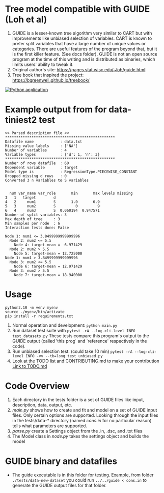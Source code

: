 # Tree model compatible with GUIDE (Loh et al)
1. GUIDE is a lesser-known tree algorithm very similar to CART but with improvements like unbiased selection of variables. CART is known to prefer split variables that have a large number of unique values or categories. There are useful features of the program beyond that, but it is the first killer feature. (See docs folder). GUIDE is not an open source program at the time of this writing and is distributed as binaries, which limits users' ability to tweak it. 
1. Original author's site: https://pages.stat.wisc.edu/~loh/guide.html 
1. Tree book that inspired the project: https://bgreenwell.github.io/treebook/
   
[![Python application](https://github.com/blakeb211/guide/actions/workflows/python-app.yml/badge.svg?branch=master&event=push)](https://github.com/blakeb211/guide/actions/workflows/python-app.yml)

# Example output from for data-tiniest2 test 
```
>> Parsed description file <<
**************************************************
Datafile name            : data.txt
Missing value labels     : ['NA']
Number of variables      : 4
Variable types           : {'d': 1, 'n': 3}
**************************************************
Number of rows datafile  : 60
Dependent variable       : target
Model type is            : RegressionType.PIECEWISE_CONSTANT
Dropped missing d rows   : 0
Converted 3 n variables to S variables


  num var_name var_role       min       max levels missing
3   1   target        d                                   
4   2     num1        S       1.0       6.9               
5   3     num2        S         0         9               
6   4     num3        S  0.060194  0.947571               
Number of split variables: 3
Max depth of tree     : 3
Min samples per node  : 6
Interaction tests done: False

Node 1: num1 <= 3.8499999999999996
  Node 2: num2 <= 5.5
    Node 4: target-mean =  6.971429
  Node 2: num2 > 5.5
    Node 5: target-mean = 12.725000
Node 1: num1 > 3.8499999999999996
  Node 3: num2 <= 5.5
    Node 6: target-mean = 12.971429
  Node 3: num2 > 5.5
    Node 7: target-mean = 18.940000
```

# Usage 
 ```
 python3.10 -m venv myenv
 source ./myenv/bin/activate 
 pip install -r requirements.txt
 ```
1. Normal operation and development: `python main.py`
1. Run dataset test suite with `pytest -rA --log-cli-level INFO test_datasets.py` These tests compare this program's output to the GUIDE output (called 'this prog' and 'reference' respectively in the code).
1. Run unbiased selection test. (could take 10 min) `pytest -rA --log-cli-level INFO -vv --tb=long test_unbiased.py`
1. Look at the TODO list and CONTRIBUTING.md to make your contribution [Link to TODO.md](TODO.md)

# Code Overview
1. Each directory in the tests folder is a set of GUIDE files like input, 
description, data, output, etc. 
1. *main.py* shows how to create and fit and model on a set of GUIDE input files. Only certain options are supported. Looking through
the input files in the tests/data-* directory (named *cons.in* for no particular reason) tells what parameters are supported.
1. *parse.py* create a Settings object from the .in, .dsc, and .txt files
1. The Model class in *node.py* takes the settings object and builds the model

# GUIDE binary and datafiles
* The guide executable is in this folder for testing. Example, from folder `./tests/data-new-dataset` you could run `../../guide < cons.in` to generate the GUIDE output files for that folder.

